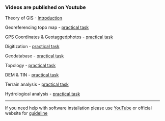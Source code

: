 ### Videos are published on Youtube

Theory of GIS - [Introductio](https://www.youtube.com/)[n](https://youtu.be/UVdADumtEpw) <br>

Georeferencing topo map  - [practical tas](https://www.youtube.com/)[k](https://youtu.be/wuea1v6DJaE) <br>

GPS Coordinates & Geotaggedphotos - [practical tas](https://www.youtube.com/)[k](https://youtu.be/Y5QVuWzc04w) <br>

Digitization - [practical tas](https://www.youtube.com/)[k](https://youtu.be/-fVuyJ_n0wM) <br>

Geodatabase - [practical tas](https://www.youtube.com/)[k](https://youtu.be/XAuXu3Jr1uE) <br>

Topology - [practical tas](https://www.youtube.com/)[k](https://youtu.be/ZbLCxRW0mDI) <br>

DEM & TIN - [practical tas](https://www.youtube.com/)[k](https://youtu.be/7XXUtpY-o0M) <br>

Terrain analysis - [practical tas](https://www.youtube.com/)[k](https://youtu.be/) <br>

Hydrological analysis - [practical tas](https://www.youtube.com/)[k](https://youtu.be/) <br>


---

If you need help with software installation please use [YouTub](https://www.youtube.com/)[e](https://youtu.be/LWLwPNImHMY) 
or official website for [guideline](https://desktop.arcgis.com/en/arcmap/latest/get-started/installation-guide/installation-overview.htm) <br>